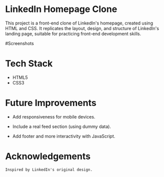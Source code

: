 # LinkedIn Homepage Clone 

This project is a front-end clone of LinkedIn's homepage, created using HTML and CSS. It replicates the layout, design, and structure of LinkedIn's landing page, suitable for practicing front-end development skills.

#Screenshots





# Tech Stack

- HTML5
- CSS3

# Future Improvements
 -  Add responsiveness for mobile devices.

 - Include a real feed section (using dummy data).

 - Add footer and more interactivity with JavaScript.


 #  Acknowledgements
    Inspired by LinkedIn's original design.

    
